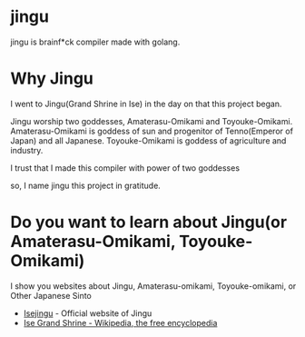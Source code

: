 # jingu

jingu is brainf\*ck compiler made with golang.

# Why Jingu

I went to Jingu(Grand Shrine in Ise) in the day on that this project began.

Jingu worship two goddesses, Amaterasu-Omikami and Toyouke-Omikami.
Amaterasu-Omikami is goddess of sun and progenitor of Tenno(Emperor of Japan) and all Japanese.
Toyouke-Omikami is goddess of agriculture and industry.

I trust that I made this compiler with power of two goddesses 

so, I name jingu this project in gratitude.


# Do you want to learn about Jingu(or Amaterasu-Omikami, Toyouke-Omikami)

I show you websites about Jingu, Amaterasu-omikami, Toyouke-omikami, or Other Japanese Sinto

* [Isejingu](http://www.isejingu.or.jp/english/) - Official website of Jingu
* [Ise Grand Shrine - Wikipedia, the free encyclopedia](http://en.wikipedia.org/wiki/Ise_Grand_Shrine)

